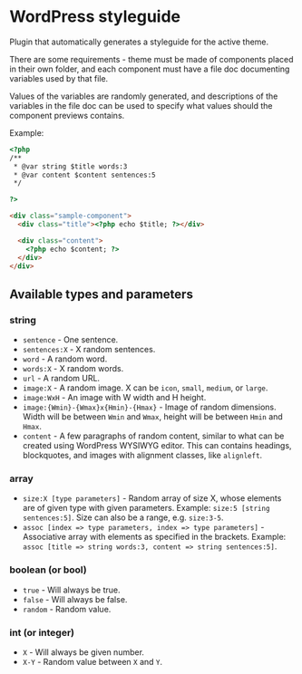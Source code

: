 # WordPress styleguide

Plugin that automatically generates a styleguide for the active theme.

There are some requirements - theme must be made of components placed in their own folder, and each component must have a file doc documenting variables used by that file.

Values of the variables are randomly generated, and descriptions of the variables in the file doc can be used to specify what values should the component previews contains.

Example:
```html
<?php
/**
 * @var string $title words:3
 * @var content $content sentences:5
 */

?>

<div class="sample-component">
  <div class="title"><?php echo $title; ?></div>

  <div class="content">
    <?php echo $content; ?>
  </div>
</div>

```

## Available types and parameters

### string

* `sentence` - One sentence.
* `sentences:X` - X random sentences.
* `word` - A random word.
* `words:X` - X random words.
* `url` - A random URL.
* `image:X` - A random image. X can be `icon`, `small`, `medium`, or `large`.
* `image:WxH` - An image with W width and H height.
* `image:{Wmin}-{Wmax}x{Hmin}-{Hmax}` - Image of random dimensions. Width will be between `Wmin` and `Wmax`, height will be between `Hmin` and `Hmax`.
* `content` - A few paragraphs of random content, similar to what can be created using WordPress WYSIWYG editor. This can contains headings, blockquotes, and images with alignment classes, like `alignleft`.

### array

* `size:X [type parameters]` - Random array of size X, whose elements are of given type with given parameters. Example: `size:5 [string sentences:5]`. Size can also be a range, e.g. `size:3-5`.
* `assoc [index => type parameters, index => type parameters]` - Associative array with elements as specified in the brackets. Example: `assoc [title => string words:3, content => string sentences:5]`.

### boolean (or bool)

* `true` - Will always be true.
* `false` - Will always be false.
* `random` - Random value.

### int (or integer)

* `X` - Will always be given number.
* `X-Y` - Random value between `X` and `Y`.
